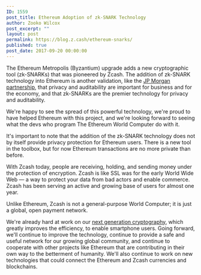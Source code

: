 ```yaml
---
ID: 1559
post_title: Ethereum Adoption of zk-SNARK Technology
author: Zooko Wilcox
post_excerpt: ""
layout: post
permalink: https://blog.z.cash/ethereum-snarks/
published: true
post_date: 2017-09-20 00:00:00
---
```

The Ethereum Metropolis (Byzantium) upgrade adds a new cryptographic tool (zk-SNARKs) that was pioneered by Zcash. The addition of zk-SNARK technology into Ethereum is another validation, like the <a class="reference external" href="https://www.americanbanker.com/news/worlds-collide-jpm-works-with-team-behind-anonymous-crypto-zcash">JP Morgan partnership</a>, that privacy and auditability are important for business and for the economy, and that zk-SNARKs are the premier technology for privacy and auditability.

We're happy to see the spread of this powerful technology, we're proud to have helped Ethereum with this project, and we're looking forward to seeing what the devs who program The Ethereum World Computer do with it.

It's important to note that the addition of the zk-SNARK technology does not by itself provide privacy protection for Ethereum users. There is a new tool in the toolbox, but for now Ethereum transactions are no more private than before.

With Zcash today, people are receiving, holding, and sending money under the protection of encryption. Zcash is like SSL was for the early World Wide Web — a way to protect your data from bad actors and enable commerce. Zcash has been serving an active and growing base of users for almost one year.

Unlike Ethereum, Zcash is not a general-purpose World Computer; it is just a global, open payment network.

We're already hard at work on our <a class="reference external" href="/cultivating-sapling-faster-zksnarks/">next generation cryptography</a>, which greatly improves the efficiency, to enable smartphone users. Going forward, we'll continue to improve the technology, continue to provide a safe and useful network for our growing global community, and continue to cooperate with other projects like Ethereum that are contributing in their own way to the betterment of humanity. We'll also continue to work on new technologies that could connect the Ethereum and Zcash currencies and blockchains.